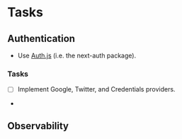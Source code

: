 # Tasks

## Authentication
- Use [Auth.js](https://authjs.dev/getting-started/installation?framework=Next.js) (i.e. the next-auth package).

### Tasks
- [ ] Implement Google, Twitter, and Credentials providers.
- 

## Observability